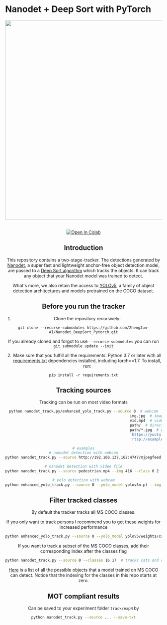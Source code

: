 # Nanodet + Deep Sort with PyTorch





<div align="center">
<p>
<img src="nanodet_file/demo.gif" width="640"/>
</p>
<br>
<a href="https://colab.research.google.com/drive/18nIqkBr68TkK8dHdarxTco6svHUJGggY?usp=sharing"><img src="https://colab.research.google.com/assets/colab-badge.svg" alt="Open In Colab"></a>


## Introduction

This repository contains a two-stage-tracker. The detections generated by [Nanodet](https://github.com/RangiLyu/nanodet), a super fast and lightweight anchor-free object detection model, are passed to a [Deep Sort algorithm](https://github.com/ZQPei/deep_sort_pytorch) which tracks the objects. It can track any object that your Nanodet model was trained to detect.

What's more, we also retain the access to [YOLOv5](https://github.com/ultralytics/yolov5), a family of object detection architectures and models pretrained on the COCO dataset.

## Before you run the tracker

1. Clone the repository recursively:

`git clone --recurse-submodules https://github.com/ZhengJun-AI/Nanodet_DeepSort_Pytorch.git`

If you already cloned and forgot to use `--recurse-submodules` you can run `git submodule update --init`

2. Make sure that you fulfill all the requirements: Python 3.7 or later with all [requirements.txt](https://github.com/ZhengJun-AI/Nanodet_DeepSort_Pytorch/blob/master/requirements.txt) dependencies installed, including torch>=1.7. To install, run:

`pip install -r requirements.txt`


## Tracking sources

Tracking can be run on most video formats

```bash
python nanodet_track.py/enhanced_yolo_track.py --source 0  # webcam
                                                        img.jpg  # image
                                                        vid.mp4  # video
                                                        path/  # directory
                                                        path/*.jpg  # glob
                                                        'https://youtu.be/Zgi9g1ksQHc'  # YouTube
                                                        'rtsp://example.com/media.mp4'  # RTSP, RTMP, HTTP stream

# examples
# nanodet detection with webcam
python nanodet_track.py --source http://192.168.137.162:4747/mjpegfeed?1920x1080 --img 416

# nanodet detection with video file
python nanodet_track.py --source pedestrian.mp4 --img 416 --class 0 2 --save-vid

# yolo detection with webcam
python enhanced_yolo_track.py --source 0 --yolo_model yolov5n.pt --img 640 --class 0
```

## Filter tracked classes

By default the tracker tracks all MS COCO classes.

If you only want to track persons I recommend you to get [these weights](https://drive.google.com/file/d/1gglIwqxaH2iTvy6lZlXuAcMpd_U0GCUb/view?usp=sharing) for increased performance

```bash
python enhanced_yolo_track.py --source 0 --yolo_model yolov5/weights/crowdhuman_yolov5m.pt --classes 0  # tracks persons, only
```

If you want to track a subset of the MS COCO classes, add their corresponding index after the classes flag

```bash
python nanodet_track.py --source 0 --classes 16 17  # tracks cats and dogs, only
```

[Here](https://tech.amikelive.com/node-718/what-object-categories-labels-are-in-coco-dataset/) is a list of all the possible objects that a model trained on MS COCO can detect. Notice that the indexing for the classes in this repo starts at zero.


## MOT compliant results

Can be saved to your experiment folder `track/expN` by 

```bash
python nanodet_track.py --source ... --save-txt
```
